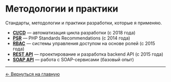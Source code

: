# Методологии и практики

Стандарты, методологии и практики разработки, которые я применяю.

- **[CI/CD](CI-CD.md)** — автоматизация цикла разработки (с 2018 года)
- **[PSR](PSR.md)** — PHP Standards Recommendations (с 2014 года)
- **[RBAC](RBAC.md)** — системы управления доступом на основе ролей (с 2015 года)
- **[REST API](REST_API.md)** — проектирование и разработка backend API (с 2015 года)
- **[SOAP API](SOAP_API.md)** — работа с SOAP-сервисами (базовый опыт)

---

[← Вернуться на главную](../../README.md)

